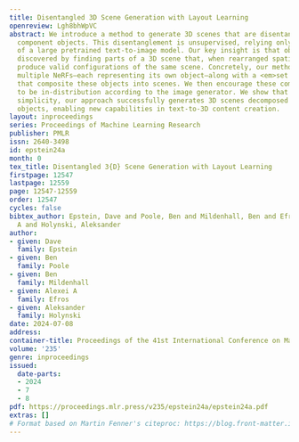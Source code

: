 ```yaml
---
title: Disentangled 3D Scene Generation with Layout Learning
openreview: Lgh8bhWpVC
abstract: We introduce a method to generate 3D scenes that are disentangled into their
  component objects. This disentanglement is unsupervised, relying only on the knowledge
  of a large pretrained text-to-image model. Our key insight is that objects can be
  discovered by finding parts of a 3D scene that, when rearranged spatially, still
  produce valid configurations of the same scene. Concretely, our method jointly optimizes
  multiple NeRFs—each representing its own object—along with a <em>set of layouts</em>
  that composite these objects into scenes. We then encourage these composited scenes
  to be in-distribution according to the image generator. We show that despite its
  simplicity, our approach successfully generates 3D scenes decomposed into individual
  objects, enabling new capabilities in text-to-3D content creation.
layout: inproceedings
series: Proceedings of Machine Learning Research
publisher: PMLR
issn: 2640-3498
id: epstein24a
month: 0
tex_title: Disentangled 3{D} Scene Generation with Layout Learning
firstpage: 12547
lastpage: 12559
page: 12547-12559
order: 12547
cycles: false
bibtex_author: Epstein, Dave and Poole, Ben and Mildenhall, Ben and Efros, Alexei
  A and Holynski, Aleksander
author:
- given: Dave
  family: Epstein
- given: Ben
  family: Poole
- given: Ben
  family: Mildenhall
- given: Alexei A
  family: Efros
- given: Aleksander
  family: Holynski
date: 2024-07-08
address:
container-title: Proceedings of the 41st International Conference on Machine Learning
volume: '235'
genre: inproceedings
issued:
  date-parts:
  - 2024
  - 7
  - 8
pdf: https://proceedings.mlr.press/v235/epstein24a/epstein24a.pdf
extras: []
# Format based on Martin Fenner's citeproc: https://blog.front-matter.io/posts/citeproc-yaml-for-bibliographies/
---
```

